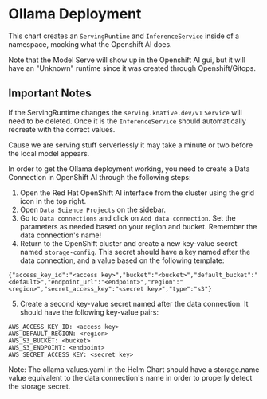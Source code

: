 # Ollama Deployment

This chart creates an `ServingRuntime` and `InferenceService` inside of a namespace, mocking what the Openshift AI does.

Note that the Model Serve will show up in the Openshift AI gui, but it will have an "Unknown" runtime since it was created through Openshift/Gitops.

## Important Notes

If the ServingRuntime changes the `serving.knative.dev/v1` `Service` will need to be deleted. Once it is the `InferenceService` should automatically recreate with the correct values.

Cause we are serving stuff serverlessly it may take a minute or two before the local model appears.

In order to get the Ollama deployment working, you need to create a Data Connection in OpenShift AI through the following steps:

1. Open the Red Hat OpenShift AI interface from the cluster using the grid icon in the top right. 
2. Open `Data Science Projects` on the sidebar.
3. Go to `Data connections` and click on `Add data connection`. Set the parameters as needed based on your region and bucket. Remember the data connection's name! 
4. Return to the OpenShift cluster and create a new key-value secret named `storage-config`. This secret should have a key named after the data connection, and a value based on the following template: 

```{"access_key_id":"<access key>","bucket":"<bucket>","default_bucket":"<default>","endpoint_url":"<endpoint>","region":"<region>","secret_access_key":"<secret key>","type":"s3"}```

5. Create a second key-value secret named after the data connection. It should have the following key-value pairs: 

```
AWS_ACCESS_KEY_ID: <access key>
AWS_DEFAULT_REGION: <region>
AWS_S3_BUCKET: <bucket>
AWS_S3_ENDPOINT: <endpoint>
AWS_SECRET_ACCESS_KEY: <secret key>
```

Note: The ollama values.yaml in the Helm Chart should have a storage.name value equivalent to the data connection's name in order to properly detect the storage secret. 
